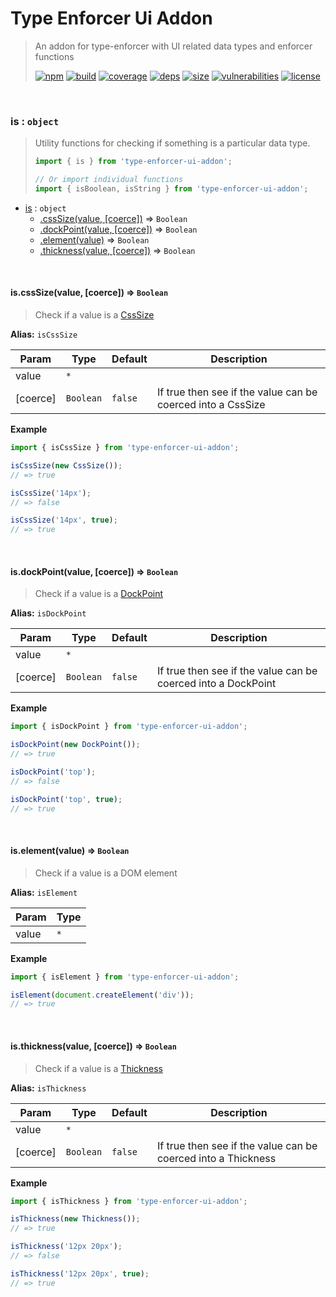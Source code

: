 # Type Enforcer Ui Addon

> An addon for type-enforcer with UI related data types and enforcer functions
>
> [![npm][npm]][npm-url]
[![build][build]][build-url]
[![coverage][coverage]][coverage-url]
[![deps][deps]][deps-url]
[![size][size]][size-url]
[![vulnerabilities][vulnerabilities]][vulnerabilities-url]
[![license][license]][license-url]


<br><a name="is"></a>

### is : <code>object</code>
> Utility functions for checking if something is a particular data type.> > ``` javascript> import { is } from 'type-enforcer-ui-addon';> > // Or import individual functions> import { isBoolean, isString } from 'type-enforcer-ui-addon';> ```


* [is](#is) : <code>object</code>
    * [.cssSize(value, [coerce])](#is.cssSize) ⇒ <code>Boolean</code>
    * [.dockPoint(value, [coerce])](#is.dockPoint) ⇒ <code>Boolean</code>
    * [.element(value)](#is.element) ⇒ <code>Boolean</code>
    * [.thickness(value, [coerce])](#is.thickness) ⇒ <code>Boolean</code>


<br><a name="is.cssSize"></a>

#### is.cssSize(value, [coerce]) ⇒ <code>Boolean</code>
> Check if a value is a [CssSize](docs/CssSize.md)

**Alias:** `isCssSize`


| Param | Type | Default | Description |
| --- | --- | --- | --- |
| value | <code>\*</code> |  |  |
| [coerce] | <code>Boolean</code> | <code>false</code> | If true then see if the value can be coerced into a CssSize |

**Example**  
``` javascriptimport { isCssSize } from 'type-enforcer-ui-addon';isCssSize(new CssSize());// => trueisCssSize('14px');// => falseisCssSize('14px', true);// => true```

<br><a name="is.dockPoint"></a>

#### is.dockPoint(value, [coerce]) ⇒ <code>Boolean</code>
> Check if a value is a [DockPoint](docs/DockPoint.md)

**Alias:** `isDockPoint`


| Param | Type | Default | Description |
| --- | --- | --- | --- |
| value | <code>\*</code> |  |  |
| [coerce] | <code>Boolean</code> | <code>false</code> | If true then see if the value can be coerced into a DockPoint |

**Example**  
``` javascriptimport { isDockPoint } from 'type-enforcer-ui-addon';isDockPoint(new DockPoint());// => trueisDockPoint('top');// => falseisDockPoint('top', true);// => true```

<br><a name="is.element"></a>

#### is.element(value) ⇒ <code>Boolean</code>
> Check if a value is a DOM element

**Alias:** `isElement`


| Param | Type |
| --- | --- |
| value | <code>\*</code> | 

**Example**  
``` javascriptimport { isElement } from 'type-enforcer-ui-addon';isElement(document.createElement('div'));// => true```

<br><a name="is.thickness"></a>

#### is.thickness(value, [coerce]) ⇒ <code>Boolean</code>
> Check if a value is a [Thickness](docs/Thickness.md)

**Alias:** `isThickness`


| Param | Type | Default | Description |
| --- | --- | --- | --- |
| value | <code>\*</code> |  |  |
| [coerce] | <code>Boolean</code> | <code>false</code> | If true then see if the value can be coerced into a Thickness |

**Example**  
``` javascriptimport { isThickness } from 'type-enforcer-ui-addon';isThickness(new Thickness());// => trueisThickness('12px 20px');// => falseisThickness('12px 20px', true);// => true```

[npm]: https://img.shields.io/npm/v/type-enforcer-ui-addon.svg
[npm-url]: https://npmjs.com/package/type-enforcer-ui-addon
[build]: https://travis-ci.org/DarrenPaulWright/type-enforcer-ui-addon.svg?branch&#x3D;master
[build-url]: https://travis-ci.org/DarrenPaulWright/type-enforcer-ui-addon
[coverage]: https://coveralls.io/repos/github/DarrenPaulWright/type-enforcer-ui-addon/badge.svg?branch&#x3D;master
[coverage-url]: https://coveralls.io/github/DarrenPaulWright/type-enforcer-ui-addon?branch&#x3D;master
[deps]: https://david-dm.org/darrenpaulwright/type-enforcer-ui-addon.svg
[deps-url]: https://david-dm.org/darrenpaulwright/type-enforcer-ui-addon
[size]: https://packagephobia.now.sh/badge?p&#x3D;type-enforcer-ui-addon
[size-url]: https://packagephobia.now.sh/result?p&#x3D;type-enforcer-ui-addon
[vulnerabilities]: https://snyk.io/test/github/DarrenPaulWright/type-enforcer-ui-addon/badge.svg?targetFile&#x3D;package.json
[vulnerabilities-url]: https://snyk.io/test/github/DarrenPaulWright/type-enforcer-ui-addon?targetFile&#x3D;package.json
[license]: https://img.shields.io/github/license/DarrenPaulWright/type-enforcer-ui-addon.svg
[license-url]: https://npmjs.com/package/type-enforcer-ui-addon/LICENSE.md
